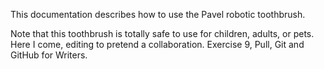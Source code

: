 This documentation describes how to use the Pavel robotic toothbrush.

Note that this toothbrush is totally safe to use for children, adults, or pets. Here I come, editing to pretend a collaboration. Exercise 9, Pull, Git and GitHub for Writers.
